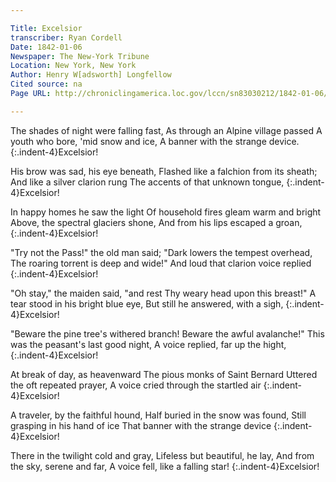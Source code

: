 ```yaml
---

Title: Excelsior
transcriber: Ryan Cordell
Date: 1842-01-06
Newspaper: The New-York Tribune
Location: New York, New York
Author: Henry W[adsworth] Longfellow
Cited source: na
Page URL: http://chroniclingamerica.loc.gov/lccn/sn83030212/1842-01-06/ed-1/seq-4/

---
```


The shades of night were falling fast,
As through an Alpine village passed
A youth who bore, 'mid snow and ice,
A banner with the strange device.
{:.indent-4}Excelsior!

His brow was sad, his eye beneath,
Flashed like a falchion from its sheath;
And like a silver clarion rung
The accents of that unknown tongue,
{:.indent-4}Excelsior!

In happy homes he saw the light
Of household fires gleam warm and bright
Above, the spectral glaciers shone,
And from his lips escaped a groan,
{:.indent-4}Excelsior!

"Try not the Pass!" the old man said;
"Dark lowers the tempest overhead,
The roaring torrent is deep and wide!"
And loud that clarion voice replied
{:.indent-4}Excelsior!

"Oh stay," the maiden said, "and rest
Thy weary head upon this breast!"
A tear stood in his bright blue eye,
But still he answered, with a sigh,
{:.indent-4}Excelsior!

"Beware the pine tree's withered branch!
Beware the awful avalanche!"
This was the peasant's last good night,
A voice replied, far up the hight,
{:.indent-4}Excelsior!

At break of day, as heavenward
The pious monks of Saint Bernard
Uttered the oft repeated prayer,
A voice cried through the startled air
{:.indent-4}Excelsior!

A traveler, by the faithful hound,
Half buried in the snow was found,
Still grasping in his hand of ice
That banner with the strange device
{:.indent-4}Excelsior!

There in the twilight cold and gray,
Lifeless but beautiful, he lay,
And from the sky, serene and far,
A voice fell, like a falling star!
{:.indent-4}Excelsior!
